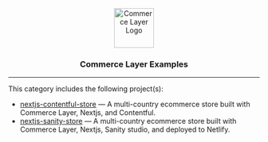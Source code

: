 <div align="center">
  <a href="https://commercelayer.io">
    <img src="https://data.commercelayer.app/assets/logos/glyph/black/commercelayer_glyph_black.svg" height="80" alt="Commerce Layer Logo">
  </a>
  <h3>Commerce Layer Examples</h3>
</div>

---

This category includes the following project(s):

- [nextjs-contentful-store](./nextjs-contentful-store) — A multi-country ecommerce store built with Commerce Layer, Nextjs, and Contentful.
- [nextjs-sanity-store](./nextjs-sanity-store) — A multi-country ecommerce store built with Commerce Layer, Nextjs, Sanity studio, and deployed to Netlify.
